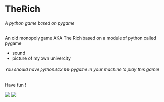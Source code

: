 # TheRich
###### A python game based on pygame

An old monopoly game AKA The Rich
based on a module of python called pygame

* sound
* picture of my own univercity

###### You should have python343 && pygame in your machine to play this game!
Have fun !

![](http://a3.qpic.cn/psb?/V108mouZ3hW9qp/alaE.g9Ds43w*4spgxLK2MjwGI0fE9kews*1BYMbhNg!/b/dG4AAAAAAAAA&bo=9gOAAggFLQMFAHc!&rf=viewer_4)
![](http://a3.qpic.cn/psb?/V108mouZ3hW9qp/CABq1Rqn4Ms*xxKlj*dxVFE3WEuy86OhjBm*2oXJ1ic!/b/dBwBAAAAAAAA&bo=9QOAAgAAAAADB1Y!&rf=viewer_4)
